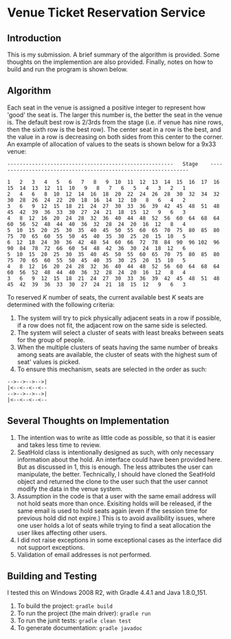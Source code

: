 # Venue Ticket Reservation Service

## Introduction 
This is my submission. A brief summary of the algorithm is provided. Some thoughts on the implemention are also provided. Finally, notes on how to build and run the program is shown below.

## Algorithm
Each seat in the venue is assigned a positive integer to represent how 'good' the seat is. The larger this number is, the better the seat in the venue is. The default best row is 2/3rds from the stage (i.e. if venue has nine rows, then the sixth row is the best row). The center seat in a row is the best, and the value in a row is decreasing on both sides from this center to the corner. An example of allocation of values to the seats is shown below for a 9x33 venue:

```
------------------------------------------------------   Stage    ---------------------------------------------------------------

1   2   3   4   5   6   7   8   9  10  11  12  13  14  15  16  17  16  15  14  13  12  11  10   9   8   7   6   5   4   3   2   1 
2   4   6   8  10  12  14  16  18  20  22  24  26  28  30  32  34  32  30  28  26  24  22  20  18  16  14  12  10   8   6   4   2 
3   6   9  12  15  18  21  24  27  30  33  36  39  42  45  48  51  48  45  42  39  36  33  30  27  24  21  18  15  12   9   6   3 
4   8  12  16  20  24  28  32  36  40  44  48  52  56  60  64  68  64  60  56  52  48  44  40  36  32  28  24  20  16  12   8   4 
5  10  15  20  25  30  35  40  45  50  55  60  65  70  75  80  85  80  75  70  65  60  55  50  45  40  35  30  25  20  15  10   5 
6  12  18  24  30  36  42  48  54  60  66  72  78  84  90  96 102  96  90  84  78  72  66  60  54  48  42  36  30  24  18  12   6 
5  10  15  20  25  30  35  40  45  50  55  60  65  70  75  80  85  80  75  70  65  60  55  50  45  40  35  30  25  20  15  10   5 
4   8  12  16  20  24  28  32  36  40  44  48  52  56  60  64  68  64  60  56  52  48  44  40  36  32  28  24  20  16  12   8   4 
3   6   9  12  15  18  21  24  27  30  33  36  39  42  45  48  51  48  45  42  39  36  33  30  27  24  21  18  15  12   9   6   3 
```

To reserved _K_ number of seats, the current available best _K_ seats are determined with the following criteria: 
1. The system will try to pick physically adjacent seats in a row if possible, if a row does not fit, the adjacent row on the same side is selected.
2. The system will select a cluster of seats with least breaks between seats for the group of people.
3. When the multiple clusters of seats having the same number of breaks among seats are available, the cluster of seats with the highest sum of seat' values is picked. 
4. To ensure this mechanism, seats are selected in the order as such:
```
-->-->-->-->|
|<--<--<--<--
-->-->-->-->|
|<--<--<--<--
```

## Several Thoughts on Implementation
1. The intention was to write as little code as possible, so that it is easier and takes less time to review.
2. SeatHold class is intentionally designed as such, with only necessary information about the hold. An interface could have been provided here. But as discussed in 1, this is enough. The less attributes the user can manipulate, the better. Technically, I should have cloned the SeatHold object and returned the clone to the user such that the user cannot modify the data in the venue system.
3. Assumption in the code is that a user with the same email address will not hold seats more than once. Exisiting holds will be released, if the same email is used to hold seats again (even if the session time for previous hold did not expire.) This is to avoid availibility issues, where one user holds a lot of seats while trying to find a seat allocation the user likes affecting other users.
4. I did not raise exceptions in some exceptional cases as the interface did not support exceptions.
5. Validation of email addresses is not performed.


## Building and Testing
I tested this on Windows 2008 R2, with Gradle 4.4.1 and Java 1.8.0_151.

1. To build the project: ```gradle build```
2. To run the project (the main driver): ```gradle run```
3. To run the junit tests: ```gradle clean test```
4. To generate documentation: ```gradle javadoc```





